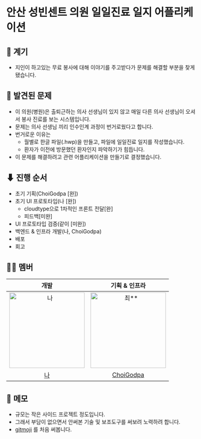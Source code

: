 # 안산 성빈센트 의원 일일진료 일지 어플리케이션

## 💬 계기
- 지인이 하고있는 무료 봉사에 대해 이야기를 주고받다가 문제를 해결할 부분을 찾게 됐습니다.

## 🤔 발견된 문제
* 이 의원(병원)은 출퇴근하는 의사 선생님이 있지 않고 매일 다른 의사 선생님이 오셔서 봉사 진료를 보는 시스템입니다.
* 문제는 의사 선생님 끼리 인수인계 과정이 번거로웠다고 합니다.
* 번거로운 이유는 
  * 월별로 한글 파일(.hwp)을 만들고, 파일에 일일진료 일지를 작성했습니다.
  * 환자가 이전에 방문했던 환자인지 파악하기가 힘듭니다.
* 이 문제를 해결하려고 관련 어플리케이션을 만들기로 결정했습니다.

## ⬇ 진행 순서
* 초기 기획(ChoiGodpa [완])
* 초기 UI 프로토타입(나 [완])
  * cloudtype으로 1차적인 프론트 전달[완]
  * 피드백[미완]
* UI 프로토타입 검증(같이 [미완])
* 백엔드 & 인프라 개발(나, ChoiGodpa)
* 배포
* 회고



## 🙌🏻 멤버
|                                          개발                                           |                                                                   기획 & 인프라                                                                    |
|:-------------------------------------------------------------------------------------:|:---------------------------------------------------------------------------------------------------------------------------------------------:|
| <img src="https://avatars.githubusercontent.com/u/18659603?v=4" width=200px alt="나"/> |                           <img src="https://avatars.githubusercontent.com/u/65863017?v=4" width="200px" alt="최**"/>                           |
|                            [나](https://github.com/Eechul)                             |                                      [ChoiGodpa](https://avatars.githubusercontent.com/u/144204347?v=4)                                       |          


## 📝 메모
- 규모는 작은 사이드 프로젝트 정도입니다. 
- 그래서 부담이 없으면서 안써본 기술 및 보조도구를 써보려 노력하려 합니다.
- [gitmoji](https://gitmoji.dev/) 를 처음 써봅니다.

